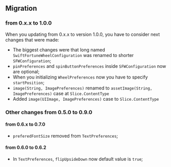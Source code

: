 ## Migration

### from 0.x.x to 1.0.0

When you updating from 0.x.x to version 1.0.0, you have to consider next changes that were made:

- The biggest changes were that long named `SwiftFortuneWheelConfiguration` was renamed to shorter `SFWConfiguration`;
- `pinPreferences` and `spinButtonPreferences` inside `SFWConfiguration` now are optional;
- When you initializing `WheelPreferences` now you have to specify `startPosition`;
- `image(String, ImagePreferences)` renamed to `assetImage(String, ImagePreferences)` case at `Slice.ContentType`  
- Added `image(UIImage, ImagePreferences)` case to `Slice.ContentType` 

### Other changes from 0.5.0 to 0.9.0


#### from 0.6.x to 0.7.0

- `preferedFontSize` removed from `TextPreferences`;

#### from 0.6.0 to 0.6.2
- In `TextPreferences`, `flipUpsideDown` now default value is `true`;
